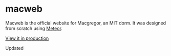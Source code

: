 # macweb

Macweb is the official website for Macgregor, an MIT dorm. It was designed from scratch using [Meteor](https://www.meteor.com/).

[View it in production](http://macgregor.mit.edu/)

Updated
